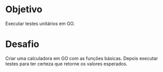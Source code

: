 # Objetivo
Executar testes unitários em GO.
# Desafio
Criar uma calculadora em GO com as funções básicas.
Depois executar testes para ter certeza que retorne os valores esperados.
